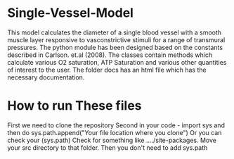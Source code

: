 # Single-Vessel-Model

This model calculates the diameter of a single blood vessel with a smooth muscle layer responsive to vasconstrictive stimuli for a range of transmural pressures. The python module has been designed based on the constants described in Carlson. et.al (2008). The classes contain methods which calculate various O2 saturation, ATP Saturation and various other quantities of interest to the user. The folder docs has an html file which has the necessary documentation. 

# How to run These files 

First we need to clone the repository 
Second in your code  - import sys and then do sys.path.append("Your file location where you clone")
Or you can check your (sys.path)
Check for something like ..../site-packages.
Move your src directory to that folder. 
Then you don't need to add sys.path
